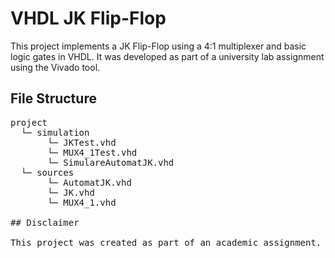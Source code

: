 # VHDL JK Flip-Flop

This project implements a JK Flip-Flop using a 4:1 multiplexer and basic logic gates in VHDL. It was developed as part of a university lab assignment using the Vivado tool.

## File Structure

<pre>
project
  └─ simulation
       └─ JKTest.vhd
       └─ MUX4_1Test.vhd
       └─ SimulareAutomatJK.vhd
  └─ sources
       └─ AutomatJK.vhd
       └─ JK.vhd
       └─ MUX4_1.vhd

## Disclaimer

This project was created as part of an academic assignment. Feel free to use it for learning purposes, but please do not submit it as your own work in educational settings.

